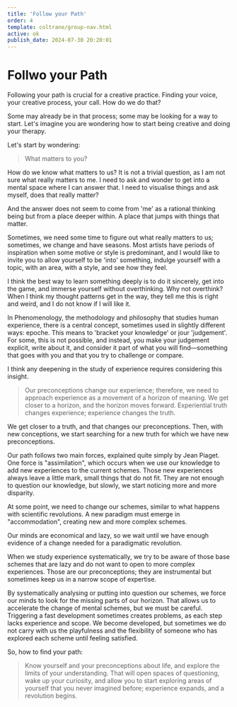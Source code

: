 ```yaml
---
title: 'Follow your Path'
order: 4
template: coltrane/group-nav.html
active: ok
publish_date: 2024-07-30 20:20:01
---
```

# Follwo your Path
Following your path is crucial for a creative practice. Finding your voice, your creative process, your call. How do we do that?

Some may already be in that process; some may be looking for a way to start. Let's imagine you are wondering how to start being creative and doing your therapy. 

Let's start by wondering:
> What matters to you?

How do we know what matters to us? It is not a trivial question, as I am not sure what really matters to me. I need to ask and wonder to get into a mental space where I can answer that. I need to visualise things and ask myself, does that really matter?
 
And the answer does not seem to come from 'me' as a rational thinking being but from a place deeper within. A place that jumps with things that matter. 

Sometimes, we need some time to figure out what really matters to us; sometimes, we change and have seasons. Most artists have periods of inspiration when some motive or style is predominant, and I would like to invite you to allow yourself to be 'into' something, indulge yourself with a topic, with an area, with a style, and see how they feel. 

I think the best way to learn something deeply is to do it sincerely, get into the game, and immerse yourself without overthinking. Why not overthink? When I think my thought patterns get in the way, they tell me this is right and weird, and I do not know if I will like it. 

In Phenomenology, the methodology and philosophy that studies human experience, there is a central concept, sometimes used in slightly different ways: epoche. This means to 'bracket your knowledge' or jour 'judgement'. For some, this is not possible, and instead, you make your judgement explicit, write about it, and consider it part of what you will find—something that goes with you and that you try to challenge or compare. 

I think any deepening in the study of experience requires considering this insight.
> Our preconceptions change our experience; therefore, we need to approach experience as a movement of a horizon of meaning. We get closer to a horizon, and the horizon moves forward. Experiential truth changes experience; experience changes the truth. 

We get closer to a truth, and that changes our preconceptions. Then, with new conceptions, we start searching for a new truth for which we have new preconceptions.

Our path follows two main forces, explained quite simply by Jean Piaget. One force is "assimilation", which occurs when we use our knowledge to add new experiences to the current schemes. Those new experiences always leave a little mark, small things that do not fit. They are not enough to question our knowledge, but slowly, we start noticing more and more disparity. 

At some point, we need to change our schemes, similar to what happens with scientific revolutions. A new paradigm must emerge in "accommodation", creating new and more complex schemes. 

Our minds are economical and lazy, so we wait until we have enough evidence of a change needed for a paradigmatic revolution. 

When we study experience systematically, we try to be aware of those base schemes that are lazy and do not want to open to more complex experiences. Those are our preconceptions; they are instrumental but sometimes keep us in a narrow scope of expertise. 

By systematically analysing or putting into question our schemes, we force our minds to look for the missing parts of our horizon. That allows us to accelerate the change of mental schemes, but we must be careful. Triggering a fast development sometimes creates problems, as each step lacks experience and scope.  We become developed, but sometimes we do not carry with us the playfulness and the flexibility of someone who has explored each scheme until feeling satisfied. 

So, how to find your path: 

> Know yourself and your preconceptions about life, and explore the limits of your understanding. That will open spaces of questioning, wake up your curiosity, and allow you to start exploring areas of yourself that you never imagined before; experience expands, and a revolution begins. 


